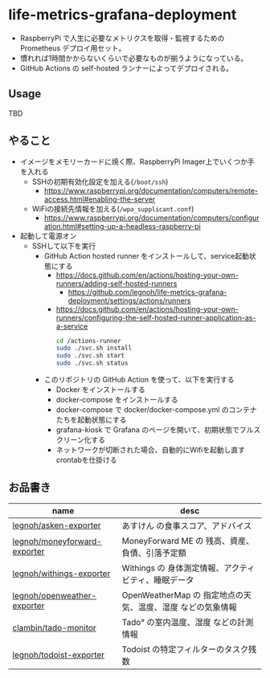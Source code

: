 # life-metrics-grafana-deployment

- RaspberryPi で人生に必要なメトリクスを取得・監視するための Prometheus デプロイ用セット。
- 慣れれば1時間かからないくらいで必要なものが揃うようになっている。
- GitHub Actions の self-hosted ランナーによってデプロイされる。

Usage
----

TBD

やること
----

- イメージをメモリーカードに焼く際、RaspberryPi Imager上でいくつか手を入れる
  - SSHの初期有効化設定を加える(`/boot/ssh`)
    - https://www.raspberrypi.org/documentation/computers/remote-access.html#enabling-the-server
  - WiFiの接続先情報を加える(`/wpa_supplicant.conf`)
    - https://www.raspberrypi.org/documentation/computers/configuration.html#setting-up-a-headless-raspberry-pi
- 起動して電源オン
  - SSHして以下を実行
    - GitHub Action hosted runner をインストールして、service起動状態にする
      - https://docs.github.com/en/actions/hosting-your-own-runners/adding-self-hosted-runners
        - https://github.com/legnoh/life-metrics-grafana-deployment/settings/actions/runners
      - https://docs.github.com/en/actions/hosting-your-own-runners/configuring-the-self-hosted-runner-application-as-a-service
        ```sh
        cd /actions-runner
        sudo ./svc.sh install
        sudo ./svc.sh start
        sudo ./svc.sh status
        ```
    - このリポジトリの GitHub Action を使って、以下を実行する
      - Docker をインストールする
      - docker-compose をインストールする
      - docker-compose で docker/docker-compose.yml のコンテナたちを起動状態にする
      - grafana-kiosk で Grafana のページを開いて、初期状態でフルスクリーン化する
      - ネットワークが切断された場合、自動的にWifiを起動し直すcrontabを仕掛ける

お品書き
----

|name|desc|
|---|---|
| [legnoh/asken-exporter](https://github.com/legnoh/asken-exporter) | あすけん の食事スコア、アドバイス |
| [legnoh/moneyforward-exporter](https://github.com/legnoh/moneyforward-exporter) | MoneyForward ME の 残高、資産、負債、引落予定額 |
| [legnoh/withings-exporter](https://github.com/legnoh/withings-exporter) | Withings の 身体測定情報、アクティビティ、睡眠データ |
| [legnoh/openweather-exporter](https://github.com/legnoh/openweather-exporter) | OpenWeatherMap の 指定地点の天気、温度、湿度 などの気象情報 |
| [clambin/tado-monitor](https://github.com/clambin/tado-exporter) | Tado° の室内温度、湿度 などの計測情報 |
| [legnoh/todoist-exporter](https://github.com/legnoh/todoist-exporter) | Todoist の特定フィルターのタスク残数 |
